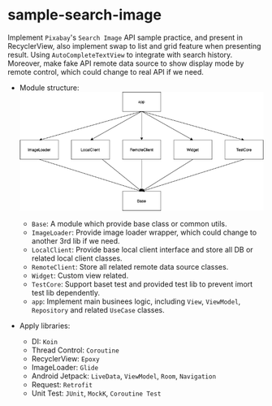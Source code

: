 # sample-search-image
Implement `Pixabay`'s `Search Image` API sample practice, and present in RecyclerView, also implement swap to list and grid feature when presenting result. Using `AutoCompleteTextView` to integrate with search history. Moreover, make fake API remote data source to show display mode by remote control, which could change to real API if we need.

* Module structure:
<br>![image](https://github.com/KevinJ1008/sample-search-image/blob/main/sample-currency-list-module-structure.drawio.png)<br>
  * `Base`: A module which provide base class or common utils.
  * `ImageLoader`: Provide image loader wrapper, which could change to another 3rd lib if we need.
  * `LocalClient`: Provide base local client interface and store all DB or related local client classes.
  * `RemoteClient`: Store all related remote data source classes.
  * `Widget`: Custom view related.
  * `TestCore`: Support baset test and provided test lib to prevent imort test lib dependently.
  * `app`: Implement main businees logic, including `View`, `ViewModel`, `Repository` and related `UseCase` classes.
  
* Apply libraries:
  * DI: `Koin`
  * Thread Control: `Coroutine`
  * RecyclerView: `Epoxy`
  * ImageLoader: `Glide`
  * Android Jetpack: `LiveData`, `ViewModel`, `Room`, `Navigation`
  * Request: `Retrofit`
  * Unit Test: `JUnit`, `MockK`, `Coroutine Test`
